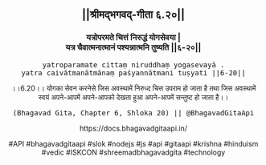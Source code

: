 <center><h2>||श्रीमद्‍भगवद्‍-गीता ६.२०||</h2>
<h3>यत्रोपरमते चित्तं निरुद्धं योगसेवया |<br/>यत्र चैवात्मनात्मानं पश्यन्नात्मनि तुष्यति ||६-२०||</h3>
<pre>yatroparamate cittaṃ niruddhaṃ yogasevayā .<br/>yatra caivātmanātmānaṃ paśyannātmani tuṣyati ||6-20||</pre>
<p>।।6.20।। योगका सेवन करनेसे जिस अवस्थामें निरुध्द चित्त उपराम हो जाता है तथा जिस अवस्थामें स्वयं अपने-आपमें अपने-आपको देखता हुआ अपने-आपमें सन्तुष्ट हो जाता है।।</p>
<pre>(Bhagavad Gita, Chapter 6, Shloka 20) || @BhagavadGitaApi</pre><p>https://docs.bhagavadgitaapi.in/</p><p>#API #bhagavadgitaapi #slok #nodejs #js #api #gitaapi #krishna #hinduism #vedic #ISKCON #shreemadbhagavadgita #technology</p></center>